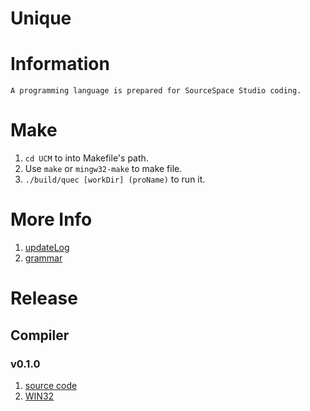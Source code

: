 # Unique

# Information
	A programming language is prepared for SourceSpace Studio coding.

# Make
1. `cd UCM` to into Makefile's path. 
2. Use `make` or `mingw32-make` to make file.
3. `./build/quec [workDir] (proName)` to run it.

# More Info
1. [updateLog](./doc/updateLog.md)
2. [grammar](./doc/garmmar.md)

# Release
## Compiler
### v0.1.0
1. [source code](./Release/Compiler/v0.1.0/quec_sourcecode.zip)
2. [WIN32](./Release/Compiler/v0.1.0/win32_quec.zip)